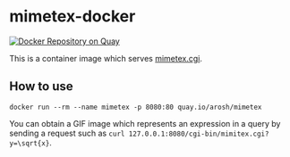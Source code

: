 # mimetex-docker

[![Docker Repository on Quay](https://quay.io/repository/arosh/mimetex/status "Docker Repository on Quay")](https://quay.io/repository/arosh/mimetex)

This is a container image which serves [mimetex.cgi](http://www.forkosh.com/mimetex.html).

## How to use

```shell
docker run --rm --name mimetex -p 8080:80 quay.io/arosh/mimetex
```

You can obtain a GIF image which represents an expression in a query by sending a request such as `curl 127.0.0.1:8080/cgi-bin/mimitex.cgi?y=\sqrt{x}`.
